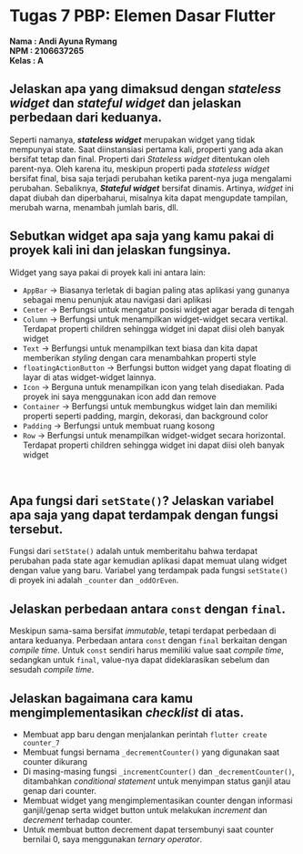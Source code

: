 # Tugas 7 PBP: Elemen Dasar Flutter

**Nama : Andi Ayuna Rymang** <br />
**NPM : 2106637265** <br />
**Kelas : A** <br />

## Jelaskan apa yang dimaksud dengan _stateless widget_ dan _stateful widget_ dan jelaskan perbedaan dari keduanya.
Seperti namanya, ***stateless widget*** merupakan widget yang tidak mempunyai state. Saat diinstansiasi pertama kali, properti yang ada akan bersifat tetap dan final. Properti dari _Stateless widget_ ditentukan oleh parent-nya. Oleh karena itu, meskipun properti pada _stateless widget_ bersifat final, bisa saja terjadi perubahan ketika parent-nya juga mengalami perubahan. Sebaliknya, ***Stateful widget*** bersifat dinamis. Artinya, _widget_ ini dapat diubah dan diperbaharui, misalnya kita dapat mengupdate tampilan, merubah warna, menambah jumlah baris, dll.
<br />

## Sebutkan widget apa saja yang kamu pakai di proyek kali ini dan jelaskan fungsinya.
Widget yang saya pakai di proyek kali ini antara lain:
- ```AppBar``` -> Biasanya terletak di bagian paling atas aplikasi yang gunanya sebagai menu penunjuk atau navigasi dari aplikasi
- ```Center``` -> Berfungsi untuk mengatur posisi widget agar berada di tengah
- ```Column``` -> Berfungsi untuk menampilkan widget-widget secara vertikal. Terdapat properti children sehingga widget ini dapat diisi oleh banyak widget
- ```Text``` -> Berfungsi untuk menampilkan text biasa dan kita dapat memberikan _styling_ dengan cara menambahkan properti style
- ```floatingActionButton``` -> Berfungsi button widget yang dapat floating di layar di atas widget-widget lainnya.
- ```Icon``` -> Berguna untuk menampilkan icon yang telah disediakan. Pada proyek ini saya menggunakan icon add dan remove
- ```Container``` -> Berfungsi untuk membungkus widget lain dan memiliki properti seperti padding, margin, dekorasi, dan background color
- ```Padding``` -> Berfungsi untuk membuat ruang kosong
- ```Row``` -> Berfungsi untuk menampilkan widget-widget secara horizontal. Terdapat properti children sehingga widget ini dapat diisi oleh banyak widget
<br />

## Apa fungsi dari ```setState()```? Jelaskan variabel apa saja yang dapat terdampak dengan fungsi tersebut.
Fungsi dari ```setState()``` adalah untuk memberitahu bahwa terdapat perubahan pada state agar kemudian aplikasi dapat memuat ulang widget dengan value yang baru. Variabel yang terdampak pada fungsi ```setState()``` di proyek ini adalah ```_counter``` dan ```_oddOrEven```.

## Jelaskan perbedaan antara ```const``` dengan ```final```.
Meskipun sama-sama bersifat _immutable_, tetapi terdapat perbedaan di antara keduanya. Perbedaan antara ```const``` dengan ```final``` berkaitan dengan _compile time_. Untuk ```const``` sendiri harus memiliki value saat _compile time_, sedangkan untuk ```final```, value-nya dapat dideklarasikan sebelum dan sesudah _compile time_. 

## Jelaskan bagaimana cara kamu mengimplementasikan _checklist_ di atas.
- Membuat app baru dengan menjalankan perintah ```flutter create counter_7```
- Membuat fungsi bernama ```_decrementCounter()``` yang digunakan saat counter dikurang
- Di masing-masing fungsi ```_incrementCounter()``` dan ```_decrementCounter()```, ditambahkan _conditional statement_ untuk menyimpan status ganjil atau genap dari counter.
- Membuat widget yang mengimplementasikan counter dengan informasi ganjil/genap serta widget button untuk melakukan _increment_ dan _decrement_ terhadap counter. 
- Untuk membuat button decrement dapat tersembunyi saat counter bernilai 0, saya menggunakan *ternary operator*.
